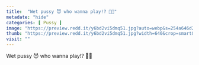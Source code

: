 ```yaml
---
title:  "Wet pussy 😈 who wanna play!? 🍆💦"
metadate: "hide"
categories: [ Pussy ]
image: "https://preview.redd.it/y6bd2vi5dmq51.jpg?auto=webp&s=254a646d2bfa7305a37b87dc0b41fb9df2e2c22e"
thumb: "https://preview.redd.it/y6bd2vi5dmq51.jpg?width=640&crop=smart&auto=webp&s=e531f3febbaa941f4239ae6e498e96c31fe06d58"
visit: ""
---
```

Wet pussy 😈 who wanna play!? 🍆💦
